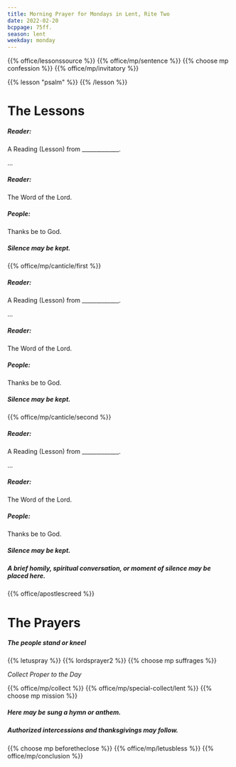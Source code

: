 ```yaml
---
title: Morning Prayer for Mondays in Lent, Rite Two
date: 2022-02-20
bcppage: 75ff.
season: lent
weekday: monday
---
```


{{% office/lessonssource %}}
{{% office/mp/sentence %}}
{{% choose mp confession %}}
{{% office/mp/invitatory  %}}

{{% lesson "psalm" %}}
{{% /lesson %}}

# The Lessons
##### Reader:
A Reading (Lesson) from _____________.

...

##### Reader:
The Word of the Lord.

##### **People:**
Thanks be to God.

##### Silence may be kept.

{{% office/mp/canticle/first %}}
##### Reader:
A Reading (Lesson) from _____________.

...

##### Reader:
The Word of the Lord.

##### **People:**
Thanks be to God.

##### Silence may be kept.

{{% office/mp/canticle/second %}}

##### Reader:
A Reading (Lesson) from _____________.

...

##### Reader:
The Word of the Lord.

##### **People:**
Thanks be to God.

##### Silence may be kept.

##### A brief homily, spiritual conversation, or moment of silence may be placed here.


{{% office/apostlescreed %}}

# The Prayers

##### The people stand or kneel
{{% letuspray %}}
{{% lordsprayer2 %}}
{{% choose mp suffrages %}}

_Collect Proper to the Day_

{{% office/mp/collect %}}
{{% office/mp/special-collect/lent %}}
{{% choose mp mission %}}

##### Here may be sung a hymn or anthem.

##### Authorized intercessions and thanksgivings may follow.

{{% choose mp beforetheclose %}}
{{% office/mp/letusbless %}}
{{% office/mp/conclusion %}}
